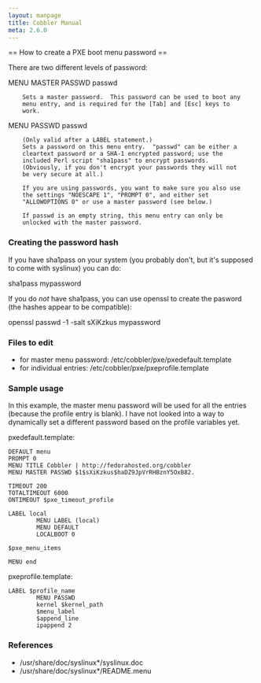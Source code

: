 ```yaml
---
layout: manpage
title: Cobbler Manual
meta: 2.6.0
---
```

== How to create a PXE boot menu password ==

There are two different levels of password: 

MENU MASTER PASSWD passwd

        Sets a master password.  This password can be used to boot any
        menu entry, and is required for the [Tab] and [Esc] keys to
        work.

MENU PASSWD passwd

        (Only valid after a LABEL statement.)
        Sets a password on this menu entry.  "passwd" can be either a
        cleartext password or a SHA-1 encrypted password; use the
        included Perl script "sha1pass" to encrypt passwords.
        (Obviously, if you don't encrypt your passwords they will not
        be very secure at all.)

        If you are using passwords, you want to make sure you also use
        the settings "NOESCAPE 1", "PROMPT 0", and either set
        "ALLOWOPTIONS 0" or use a master password (see below.)

        If passwd is an empty string, this menu entry can only be
        unlocked with the master password.

### Creating the password hash

If you have sha1pass on your system (you probably don't, but it's supposed to come with syslinux) you can do: 

sha1pass mypassword

If you do _not_ have sha1pass, you can use openssl to create the pasword (the hashes appear to be compatible):

openssl passwd -1 -salt sXiKzkus mypassword

### Files to edit

  * for master menu password: /etc/cobbler/pxe/pxedefault.template
  * for individual entries: /etc/cobbler/pxe/pxeprofile.template

### Sample usage 

In this example, the master menu password will be used for all the entries (because the profile entry is blank).  I have not looked into a way to dynamically set a different password based on the profile variables yet.

pxedefault.template:

    DEFAULT menu
    PROMPT 0
    MENU TITLE Cobbler | http://fedorahosted.org/cobbler
    MENU MASTER PASSWD $1$sXiKzkus$haDZ9JpVrRHBznY5OxB82.

    TIMEOUT 200
    TOTALTIMEOUT 6000
    ONTIMEOUT $pxe_timeout_profile

    LABEL local
            MENU LABEL (local)
            MENU DEFAULT
            LOCALBOOT 0

    $pxe_menu_items

    MENU end


pxeprofile.template: 


    LABEL $profile_name
            MENU PASSWD
            kernel $kernel_path
            $menu_label
            $append_line
            ipappend 2

### References

  * /usr/share/doc/syslinux*/syslinux.doc
  * /usr/share/doc/syslinux*/README.menu
